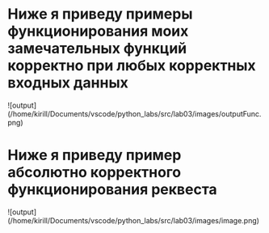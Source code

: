 # Ниже я приведу примеры функционирования моих замечательных функций корректно при любых корректных входных данных
![output] (/home/kirill/Documents/vscode/python_labs/src/lab03/images/outputFunc.png)
# Ниже я приведу пример абсолютно корректного функционирования реквеста
![output] (/home/kirill/Documents/vscode/python_labs/src/lab03/images/image.png)